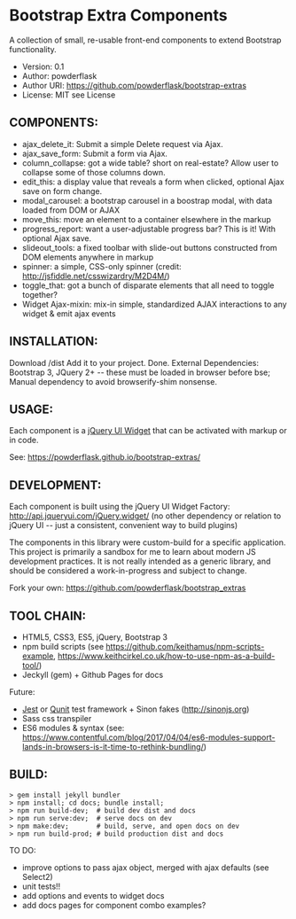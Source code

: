 # Bootstrap Extra Components

A collection of small, re-usable front-end components to extend Bootstrap functionality.

 * Version: 0.1
 * Author: powderflask
 * Author URI: https://github.com/powderflask/bootstrap-extras
 * License: MIT see License

COMPONENTS:
----------
 * ajax_delete_it:  Submit a simple Delete request via Ajax.
 * ajax_save_form:  Submit a form via Ajax.
 * column_collapse: got a wide table?  short on real-estate?  Allow user to collapse some of those columns down.
 * edit_this:       a display value that reveals a form when clicked, optional Ajax save on form change.
 * modal_carousel:  a bootstrap carousel in a boostrap modal, with data loaded from DOM or AJAX
 * move_this:       move an element to a container elsewhere in the markup
 * progress_report: want a user-adjustable progress bar?  This is it!  With optional Ajax save.
 * slideout_tools:  a fixed toolbar with slide-out buttons constructed from DOM elements anywhere in markup
 * spinner:         a simple, CSS-only spinner (credit: http://jsfiddle.net/csswizardry/M2D4M/)
 * toggle_that:     got a bunch of disparate elements that all need to toggle together? 
 * Widget Ajax-mixin: mix-in simple, standardized AJAX interactions to any widget & emit ajax events

INSTALLATION:
-------------
 Download /dist  Add it to your project.  Done.
 External Dependencies:  Bootstrap 3, JQuery 2+
    -- these must be loaded in browser before bse;  Manual dependency to avoid browserify-shim nonsense.
 
USAGE:
------
 Each component is a [jQuery UI Widget](http://jqueryui.com/widget/) that can be activated with markup or in code.

 See:  https://powderflask.github.io/bootstrap-extras/

DEVELOPMENT:
------------
Each component is built using the jQuery UI Widget Factory:  http://api.jqueryui.com/jQuery.widget/
  (no other dependency or relation to jQuery UI -- just a consistent, convenient way to build plugins)
  
The components in this library were custom-build for a specific application.
This project is primarily a sandbox for me to learn about modern JS development practices.
It is not really intended as a generic library, and should be considered a work-in-progress and subject to change.

Fork your own: https://github.com/powderflask/bootstrap_extras

TOOL CHAIN:
----------
 - HTML5, CSS3, ES5, jQuery, Bootstrap 3
 - npm build scripts (see https://github.com/keithamus/npm-scripts-example, https://www.keithcirkel.co.uk/how-to-use-npm-as-a-build-tool/)
 - Jeckyll (gem) + Github Pages for docs

Future:
 - [Jest](https://facebook.github.io/jest/) or [Qunit](http://qunitjs.com/) test framework + Sinon fakes (http://sinonjs.org)
 - Sass css transpiler
 - ES6 modules & syntax (see: https://www.contentful.com/blog/2017/04/04/es6-modules-support-lands-in-browsers-is-it-time-to-rethink-bundling/)

BUILD:
-----
    > gem install jekyll bundler
    > npm install; cd docs; bundle install;  
    > npm run build-dev;  # build dev dist and docs
    > npm run serve:dev;  # serve docs on dev
    > npm make:dev;       # build, serve, and open docs on dev
    > npm run build-prod; # build production dist and docs

TO DO:
 - improve options to pass ajax object, merged with ajax defaults (see Select2)
 - unit tests!!
 - add options and events to widget docs
 - add docs pages for component combo examples?
